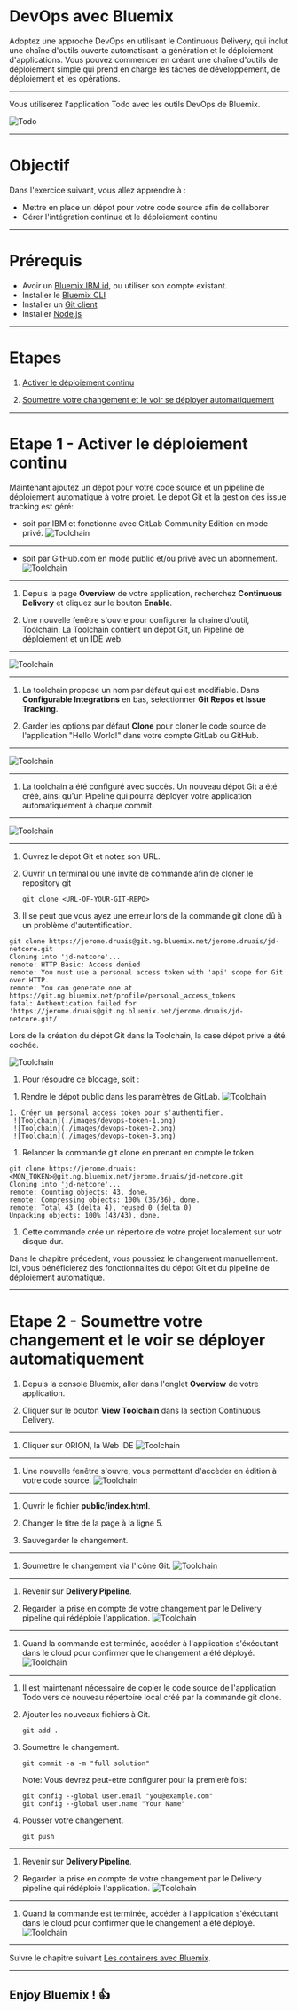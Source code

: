 # DevOps avec Bluemix

<!-- page_number: true -->
<!-- $size: 16:9 -->
<!-- prerender: true -->
<!-- footer: OPEN GROUPE - Formation Bluemix - JUIN 2017 -->

Adoptez une approche DevOps en utilisant le Continuous Delivery, qui inclut une chaîne d'outils ouverte automatisant la génération et le déploiement d'applications. Vous pouvez commencer en créant une chaîne d'outils de déploiement simple qui prend en charge les tâches de développement, de déploiement et les opérations.

---
Vous utiliserez l'application Todo avec les outils DevOps de Bluemix.

![Todo](./images/screenshot.png)

---
# Objectif

Dans l'exercice suivant, vous allez apprendre à :

+ Mettre en place un dépot pour votre code source afin de collaborer
+ Gérer l'intégration continue et le déploiement continu
---
# Prérequis

+ Avoir un [Bluemix IBM id](https://bluemix.net), ou  utiliser son compte existant.
+ Installer le [Bluemix CLI](http://clis.ng.bluemix.net)
+ Installer un [Git client](https://git-scm.com/downloads)
+ Installer [Node.js](https://nodejs.org)


----

# Etapes


1. [Activer le déploiement continu](#etape-1---activer-le-déploiement-continu)

1. [Soumettre votre changement et le voir se déployer automatiquement](#etape-2---soumettre-votre-changement-et-le-voir-se-déployer-automatiquement)


---


# Etape 1 - Activer le déploiement continu

Maintenant ajoutez un dépot pour votre code source et un pipeline de déploiement automatique à votre projet. Le dépot Git et la gestion des issue tracking est géré:
  + soit par IBM et fonctionne avec GitLab Community Edition en mode privé.
  ![Toolchain](./images/toolchain-gitlab.png)
---
  + soit par GitHub.com en mode public et/ou privé avec un abonnement.
  ![Toolchain](./images/toolchain-github.png)

---

1. Depuis la page **Overview** de votre application, recherchez **Continuous Delivery** et cliquez sur le bouton **Enable**.

1. Une nouvelle fenêtre s'ouvre pour configurer la chaine d'outil, Toolchain.
La Toolchain contient un dépot Git, un Pipeline de déploiement et un IDE web.

---
![Toolchain](./images/devops-enable.png)

---
1. La toolchain propose un nom par défaut qui est modifiable. Dans **Configurable Integrations** en bas, selectionner **Git Repos et Issue Tracking**.

1. Garder les options par défaut **Clone** pour cloner le code source de l'application
 "Hello World!" dans votre compte GitLab ou GitHub.
 ---
 ![Toolchain](./images/devops-enabled.png)

---
1. La toolchain a été configuré avec succès. Un nouveau dépot Git a été créé, ainsi qu'un Pipeline qui pourra déployer votre application automatiquement à chaque commit.
---
![Toolchain](./images/devops-created.png)

---

1. Ouvrez le dépot Git et notez son URL.

1. Ouvrir un terminal ou une invite de commande afin de cloner le repository git

    ```
    git clone <URL-OF-YOUR-GIT-REPO>
    ```

1. Il se peut que vous ayez une erreur lors de la commande git clone dû à un problème d'autentification.

  ```
git clone https://jerome.druais@git.ng.bluemix.net/jerome.druais/jd-netcore.git
Cloning into 'jd-netcore'...
remote: HTTP Basic: Access denied
remote: You must use a personal access token with 'api' scope for Git over HTTP.
remote: You can generate one at https://git.ng.bluemix.net/profile/personal_access_tokens
fatal: Authentication failed for 'https://jerome.druais@git.ng.bluemix.net/jerome.druais/jd-netcore.git/'
  ```
  
  Lors de la création du dépot Git dans la Toolchain, la case dépot privé a été cochée.

  ![Toolchain](./images/devops-private-repo.png)

1. Pour résoudre ce blocage, soit :

    1. Rendre le dépot public dans les paramètres de GitLab.
    ![Toolchain](./images/devops-settings-public-repo.png)

    1. Créer un personal access token pour s'authentifier.
     ![Toolchain](./images/devops-token-1.png)
     ![Toolchain](./images/devops-token-2.png)
     ![Toolchain](./images/devops-token-3.png)

1. Relancer la commande git clone en prenant en compte le token

```
git clone https://jerome.druais:<MON_TOKEN>@git.ng.bluemix.net/jerome.druais/jd-netcore.git
Cloning into 'jd-netcore'...
remote: Counting objects: 43, done.
remote: Compressing objects: 100% (36/36), done.
remote: Total 43 (delta 4), reused 0 (delta 0)
Unpacking objects: 100% (43/43), done.
```

1. Cette commande crée un répertoire de votre projet localement sur votr disque dur.


Dans le chapitre précédent, vous poussiez le changement manuellement. Ici, vous bénéficierez des fonctionnalités du dépot Git et du pipeline de déploiement automatique.

---
# Etape 2 - Soumettre votre changement et le voir se déployer automatiquement


1. Depuis la console Bluemix, aller dans l'onglet **Overview** de votre application.

1. Cliquer sur le bouton **View Toolchain** dans la section Continuous Delivery.
---
1. Cliquer sur ORION, la Web IDE
![Toolchain](./images/devops-web-ide.png)
---
1. Une nouvelle fenêtre s'ouvre, vous permettant d'accèder en édition à votre code source.
![Toolchain](./images/devops-editing-code.png)
---
1. Ouvrir le fichier **public/index.html**.

1. Changer le titre de la page à la ligne 5.

1. Sauvegarder le changement.
---
1. Soumettre le changement via l'icône Git.
![Toolchain](./images/devops-commit-code.png)
---
1. Revenir sur **Delivery Pipeline**.

1. Regarder la prise en compte de votre changement par le Delivery pipeline  qui rédéploie l'application.
![Toolchain](./images/devops-deployed-app.png)
---

1. Quand la commande est terminée, accéder à l'application s'éxécutant dans le cloud pour confirmer que le changement a été déployé.
![Toolchain](./images/devops-updated-app.png)
---


1. Il est maintenant nécessaire de copier le code source de l'application Todo vers ce nouveau répertoire local créé par la commande git clone.

1. Ajouter les nouveaux fichiers à Git.
    ```
    git add .
    ```

1. Soumettre le changement.
    ```
    git commit -a -m "full solution"
    ```

    Note: Vous devrez peut-etre configurer pour la premierè fois:
    ```
    git config --global user.email "you@example.com"
    git config --global user.name "Your Name"
    ```

1. Pousser votre changement.

    ```
    git push
    ```
---

1. Revenir sur **Delivery Pipeline**.

1. Regarder la prise en compte de votre changement par le Delivery pipeline  qui rédéploie l'application.
    ![Toolchain](./images/devops-commit-full-solution.png)
---

1. Quand la commande est terminée, accéder à l'application s'éxécutant dans le cloud pour confirmer que le changement a été déployé.
    ![Toolchain](./images/devops-todo.png)
---
Suivre le chapitre suivant [Les containers avec Bluemix](../containers).

---
## Enjoy Bluemix ! :+1:
